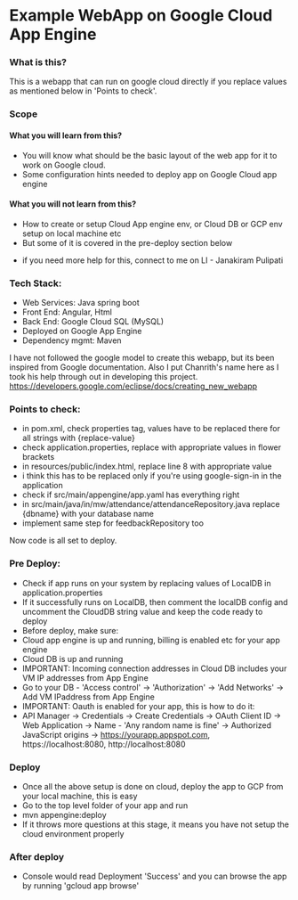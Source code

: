 # Example WebApp on Google Cloud App Engine

### What is this?
This is a webapp that can run on google cloud directly if you replace values as mentioned below in 'Points to check'.

### Scope
#### What you will learn from this?
- You will know what should be the basic layout of the web app for it to work on Google cloud.
- Some configuration hints needed to deploy app on Google Cloud app engine
#### What you will not learn from this?
* How to create or setup Cloud App engine env, or Cloud DB or GCP env setup on local machine etc
 * But some of it is covered in the pre-deploy section below
- if you need more help for this, connect to me on LI - Janakiram Pulipati

### Tech Stack:
- Web Services: Java spring boot
- Front End: Angular, Html 
- Back End: Google Cloud SQL (MySQL)
- Deployed on Google App Engine
- Dependency mgmt: Maven

I have not followed the google model to create this webapp, but its been inspired from Google documentation. 
Also I put Chanrith's name here as I took his help through out in developing this project.
https://developers.google.com/eclipse/docs/creating_new_webapp


### Points to check:
- in pom.xml, check properties tag, values have to be replaced there for all strings with {replace-value}
- check application.properties, replace with appropriate values in flower brackets
- in resources/public/index.html, replace line 8 with appropriate value
 - i think this has to be replaced only if you're using google-sign-in in the application
- check if src/main/appengine/app.yaml has everything right
- in src/main/java/in/mw/attendance/attendanceRepository.java replace {dbname} with your database name
- implement same step for feedbackRepository too

Now code is all set to deploy.

### Pre Deploy:
- Check if app runs on your system by replacing values of LocalDB in application.properties
- If it successfully runs on LocalDB, then comment the localDB config and uncomment the CloudDB string value and keep the code ready to deploy
- Before deploy, make sure: 
 - Cloud app engine is up and running, billing is enabled etc for your app engine
 - Cloud DB is up and running
 - IMPORTANT: Incoming connection addresses in Cloud DB includes your VM IP addresses from App Engine
  - Go to your DB - 'Access control' -> 'Authorization' -> 'Add Networks' -> Add VM IPaddress from App Engine
 - IMPORTANT: Oauth is enabled for your app, this is how to do it:
  - API Manager -> Credentials -> Create Credentials -> OAuth Client ID -> Web Application -> Name - 'Any random name is fine' -> Authorized JavaScript origins -> https://yourapp.appspot.com, https://localhost:8080, http://localhost:8080

### Deploy
- Once all the above setup is done on cloud, deploy the app to GCP from your local machine, this is easy
- Go to the top level folder of your app and run
 - mvn appengine:deploy
- If it throws more questions at this stage, it means you have not setup the cloud environment properly

### After deploy
- Console would read Deployment 'Success' and you can browse the app by running 'gcloud app browse'


